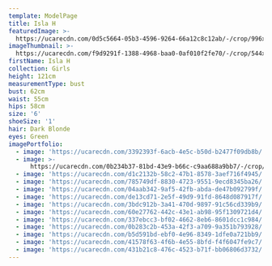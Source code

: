 ```yaml
---
template: ModelPage
title: Isla H
featuredImage: >-
  https://ucarecdn.com/0d5c5664-05b3-4596-9264-66a12c8c12ab/-/crop/996x506/0,48/-/preview/
imageThumbnail: >-
  https://ucarecdn.com/f9d9291f-1388-4968-baa0-0af010f2fe70/-/crop/544x807/73,6/-/preview/
firstName: Isla H
collection: Girls
height: 121cm
measurementType: bust
bust: 62cm
waist: 55cm
hips: 58cm
size: '6'
shoeSize: '1'
hair: Dark Blonde
eyes: Green
imagePortfolio:
  - image: 'https://ucarecdn.com/3392393f-6acb-4e5c-b50d-b2477f09db8b/'
  - image: >-
      https://ucarecdn.com/0b234b37-81bd-43e9-b66c-c9aa688a9bb7/-/crop/577x922/38,26/-/preview/
  - image: 'https://ucarecdn.com/d1c2132b-58c2-47b1-8578-3aef716f4945/'
  - image: 'https://ucarecdn.com/785749df-8830-4723-9551-9ecd8345ba26/'
  - image: 'https://ucarecdn.com/04aab342-9af5-42fb-abda-de47b092799f/'
  - image: 'https://ucarecdn.com/de13cd71-2e5f-49d9-91fd-8648d087917f/'
  - image: 'https://ucarecdn.com/3bdc912b-3a41-470d-9897-91c56cd339b9/'
  - image: 'https://ucarecdn.com/60e27762-442c-43e1-ab98-95f1309721d4/'
  - image: 'https://ucarecdn.com/337ebcc3-bf02-4662-8eb6-8601dcc1c984/'
  - image: 'https://ucarecdn.com/0b283c2b-453a-42f3-a709-9a351b793928/'
  - image: 'https://ucarecdn.com/b5d591bd-ebf0-4e96-8349-1dfe0a721bb9/'
  - image: 'https://ucarecdn.com/41578f63-4f6b-4e55-8bfd-f4f6047fe9c7/'
  - image: 'https://ucarecdn.com/431b21c8-476c-4523-b71f-bb06806d3732/'
---
```



